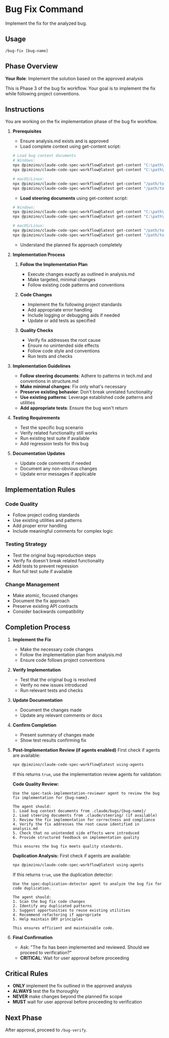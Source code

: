 # Bug Fix Command

Implement the fix for the analyzed bug.

## Usage

```
/bug-fix [bug-name]
```

## Phase Overview

**Your Role**: Implement the solution based on the approved analysis

This is Phase 3 of the bug fix workflow. Your goal is to implement the fix while following project conventions.

## Instructions

You are working on the fix implementation phase of the bug fix workflow.

1. **Prerequisites**
   - Ensure analysis.md exists and is approved
   - Load complete context using get-content script:

   ```bash
   # Load bug context documents
   # Windows:
   npx @pimzino/claude-code-spec-workflow@latest get-content "C:\path\to\project\.claude\bugs\{bug-name}\report.md"
   npx @pimzino/claude-code-spec-workflow@latest get-content "C:\path\to\project\.claude\bugs\{bug-name}\analysis.md"

   # macOS/Linux:
   npx @pimzino/claude-code-spec-workflow@latest get-content "/path/to/project/.claude/bugs/{bug-name}/report.md"
   npx @pimzino/claude-code-spec-workflow@latest get-content "/path/to/project/.claude/bugs/{bug-name}/analysis.md"
   ```

   - **Load steering documents** using get-content script:

   ```bash
   # Windows:
   npx @pimzino/claude-code-spec-workflow@latest get-content "C:\path\to\project\.claude\steering\tech.md"
   npx @pimzino/claude-code-spec-workflow@latest get-content "C:\path\to\project\.claude\steering\structure.md"

   # macOS/Linux:
   npx @pimzino/claude-code-spec-workflow@latest get-content "/path/to/project/.claude/steering/tech.md"
   npx @pimzino/claude-code-spec-workflow@latest get-content "/path/to/project/.claude/steering/structure.md"
   ```

   - Understand the planned fix approach completely

2. **Implementation Process**
   1. **Follow the Implementation Plan**
      - Execute changes exactly as outlined in analysis.md
      - Make targeted, minimal changes
      - Follow existing code patterns and conventions

   2. **Code Changes**
      - Implement the fix following project standards
      - Add appropriate error handling
      - Include logging or debugging aids if needed
      - Update or add tests as specified

   3. **Quality Checks**
      - Verify fix addresses the root cause
      - Ensure no unintended side effects
      - Follow code style and conventions
      - Run tests and checks

3. **Implementation Guidelines**
   - **Follow steering documents**: Adhere to patterns in tech.md and conventions in structure.md
   - **Make minimal changes**: Fix only what's necessary
   - **Preserve existing behavior**: Don't break unrelated functionality
   - **Use existing patterns**: Leverage established code patterns and utilities
   - **Add appropriate tests**: Ensure the bug won't return

4. **Testing Requirements**
   - Test the specific bug scenario
   - Verify related functionality still works
   - Run existing test suite if available
   - Add regression tests for this bug

5. **Documentation Updates**
   - Update code comments if needed
   - Document any non-obvious changes
   - Update error messages if applicable

## Implementation Rules

### Code Quality

- Follow project coding standards
- Use existing utilities and patterns
- Add proper error handling
- Include meaningful comments for complex logic

### Testing Strategy

- Test the original bug reproduction steps
- Verify fix doesn't break related functionality
- Add tests to prevent regression
- Run full test suite if available

### Change Management

- Make atomic, focused changes
- Document the fix approach
- Preserve existing API contracts
- Consider backwards compatibility

## Completion Process

1. **Implement the Fix**
   - Make the necessary code changes
   - Follow the implementation plan from analysis.md
   - Ensure code follows project conventions

2. **Verify Implementation**
   - Test that the original bug is resolved
   - Verify no new issues introduced
   - Run relevant tests and checks

3. **Update Documentation**
   - Document the changes made
   - Update any relevant comments or docs

4. **Confirm Completion**
   - Present summary of changes made
   - Show test results confirming fix

5. **Post-Implementation Review (if agents enabled)**
   First check if agents are available:

   ```bash
   npx @pimzino/claude-code-spec-workflow@latest using-agents
   ```

   If this returns `true`, use the implementation review agents for validation:

   **Code Quality Review:**

   ```
   Use the spec-task-implementation-reviewer agent to review the bug fix implementation for {bug-name}.

   The agent should:
   1. Load bug context documents from .claude/bugs/{bug-name}/
   2. Load steering documents from .claude/steering/ (if available)
   3. Review the fix implementation for correctness and compliance
   4. Verify the fix addresses the root cause identified in analysis.md
   5. Check that no unintended side effects were introduced
   6. Provide structured feedback on implementation quality

   This ensures the bug fix meets quality standards.
   ```

   **Duplication Analysis:**
   First check if agents are available:

   ```bash
   npx @pimzino/claude-code-spec-workflow@latest using-agents
   ```

   If this returns `true`, use the duplication detector:

   ```
   Use the spec-duplication-detector agent to analyze the bug fix for code duplication.

   The agent should:
   1. Scan the bug fix code changes
   2. Identify any duplicated patterns
   3. Suggest opportunities to reuse existing utilities
   4. Recommend refactoring if appropriate
   5. Help maintain DRY principles

   This ensures efficient and maintainable code.
   ```

6. **Final Confirmation**
   - Ask: "The fix has been implemented and reviewed. Should we proceed to verification?"
   - **CRITICAL**: Wait for user approval before proceeding

## Critical Rules

- **ONLY** implement the fix outlined in the approved analysis
- **ALWAYS** test the fix thoroughly
- **NEVER** make changes beyond the planned fix scope
- **MUST** wait for user approval before proceeding to verification

## Next Phase

After approval, proceed to `/bug-verify`.
